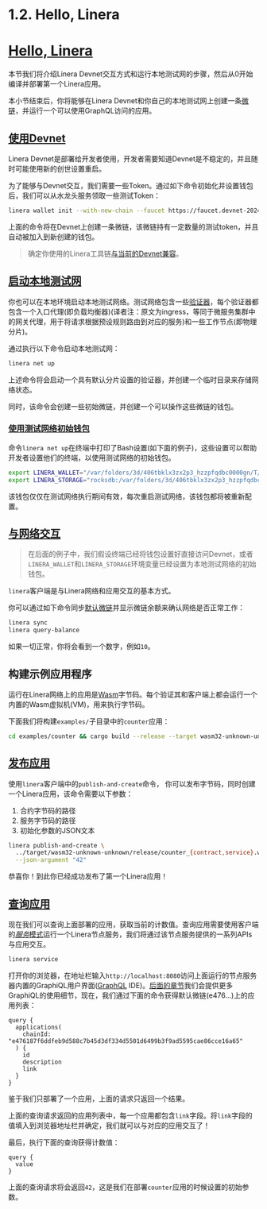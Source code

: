 # 1.2. Hello, Linera

# [Hello, Linera](https://linera-dev.respeer.ai/#/zh_CN/getting_started/hello_linera?id=hello-linera)

本节我们将介绍Linera Devnet交互方式和运行本地测试网的步骤，然后从0开始编译并部署第一个Linera应用。

本小节结束后，你将能够在Linera Devnet和你自己的本地测试网上创建一条[微链](https://linera-dev.respeer.ai/#/zh_CN/core_concepts/microchains)，并运行一个可以使用GraphQL访问的应用。

## [使用Devnet](https://linera-dev.respeer.ai/#/zh_CN/getting_started/hello_linera?id=using-the-devnet)

Linera Devnet是部署给开发者使用，开发者需要知道Devnet是不稳定的，并且随时可能使用新的创世设置重启。

为了能够与Devnet交互，我们需要一些Token。通过如下命令初始化并设置钱包后，我们可以从水龙头服务领取一些测试Token：

```bash
linera wallet init --with-new-chain --faucet https://faucet.devnet-2024-05-07.linera.net
```

上面的命令将在Devnet上创建一条微链，该微链持有一定数量的测试token，并且自动被加入到新创建的钱包。

> 确定你使用的Linera工具链[与当前的Devnet兼容](https://linera-dev.respeer.ai/#/zh_CN/getting_started/installation?id=installing-from-cratesio)。

## [启动本地测试网](https://linera-dev.respeer.ai/#/zh_CN/getting_started/hello_linera?id=starting-a-local-test-network)

你也可以在本地环境启动本地测试网络。测试网络包含一些[验证器](https://linera-dev.respeer.ai/#/zh_CN/advanced_topics/validators)，每个验证器都包含一个入口代理(即负载均衡器)(译者注：原文为ingress，等同于微服务集群中的网关代理，用于将请求根据预设规则路由到对应的服务)和一些工作节点(即物理分片)。

通过执行以下命令启动本地测试网：

```bash
linera net up
```

上述命令将会启动一个具有默认分片设置的验证器，并创建一个临时目录来存储网络状态。

同时，该命令会创建一些初始微链，并创建一个可以操作这些微链的钱包。

### [使用测试网络初始钱包](https://linera-dev.respeer.ai/#/zh_CN/getting_started/hello_linera?id=using-the-initial-test-wallet)

命令`linera net up`在终端中打印了Bash设置(如下面的例子)，这些设置可以帮助开发者设置他们的终端，以使用测试网络的初始钱包。

```bash
export LINERA_WALLET="/var/folders/3d/406tbklx3zx2p3_hzzpfqdbc0000gn/T/.tmpvJ6lJI/wallet.json"
export LINERA_STORAGE="rocksdb:/var/folders/3d/406tbklx3zx2p3_hzzpfqdbc0000gn/T/.tmpvJ6lJI/linera.db"
```

该钱包仅仅在测试网络执行期间有效，每次重启测试网络，该钱包都将被重新配置。

## [与网络交互](https://linera-dev.respeer.ai/#/zh_CN/getting_started/hello_linera?id=interacting-with-the-network)

> 在后面的例子中，我们假设终端已经将钱包设置好直接访问Devnet，或者`LINERA_WALLET`和`LINERA_STORAGE`环境变量已经设置为本地测试网络的初始钱包。

`linera`客户端是与Linera网络和应用交互的基本方式。

你可以通过如下命令同步[默认微链](https://linera-dev.respeer.ai/#/zh_CN/core_concepts/wallets)并显示微链余额来确认网络是否正常工作：

```bash
linera sync
linera query-balance
```

如果一切正常，你将会看到一个数字，例如`10`。

## 构建示例应用程序

运行在Linera网络上的应用是[Wasm](https://webassembly.org/)字节码。每个验证其和客户端上都会运行一个内置的Wasm虚拟机(VM)，用来执行字节码。

下面我们将构建`examples/`子目录中的`counter`应用：

```bash
cd examples/counter && cargo build --release --target wasm32-unknown-unknown
```

## [发布应用](https://linera-dev.respeer.ai/#/zh_CN/getting_started/hello_linera?id=publishing-your-application)

使用`linera`客户端中的`publish-and-create`命令， 你可以发布字节码，同时创建一个Linera应用，该命令需要以下参数：

1. 合约字节码的路径
2. 服务字节码的路径
3. 初始化参数的JSON文本

```bash
linera publish-and-create \
  ../target/wasm32-unknown-unknown/release/counter_{contract,service}.wasm \
  --json-argument "42"
```

恭喜你！到此你已经成功发布了第一个Linera应用！

## [查询应用](https://linera-dev.respeer.ai/#/zh_CN/getting_started/hello_linera?id=querying-your-application)

现在我们可以查询上面部署的应用，获取当前的计数值。查询应用需要使用客户端的[*服务*模式](https://linera-dev.respeer.ai/#/zh_CN/core_concepts/node_service)运行一个Linera节点服务，我们将通过该节点服务提供的一系列APIs与应用交互。

```bash
linera service
```

打开你的浏览器，在地址栏输入`http://localhost:8080`访问上面运行的节点服务器内置的GraphiQL用户界面([GraphQL](https://graphql.org/) IDE)。[后面的章节](https://linera-dev.respeer.ai/#/zh_CN/core_concepts/node_service?id=graphiql-ide)我们会提供更多GraphiQL的使用细节，现在，我们通过下面的命令获得默认微链(e476…)上的应用列表：

```gql
query {
  applications(
    chainId: "e476187f6ddfeb9d588c7b45d3df334d5501d6499b3f9ad5595cae86cce16a65"
  ) {
    id
    description
    link
  }
}
```

鉴于我们只部署了一个应用，上面的请求只返回一个结果。

上面的查询请求返回的应用列表中，每一个应用都包含`link`字段。将`link`字段的值填入到浏览器地址栏并确定，我们就可以与对应的应用交互了！

最后，执行下面的查询获得计数值：

```gql
query {
  value
}
```

上面的查询请求将会返回`42`，这是我们在部署`counter`应用的时候设置的初始参数。
